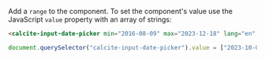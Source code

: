 Add a `range` to the component. To set the component's value use the JavaScript `value` property with an array of strings:

```html
<calcite-input-date-picker min="2016-08-09" max="2023-12-18" lang="en" range></calcite-input-date-picker>
```

```js
document.querySelector("calcite-input-date-picker").value = ["2023-10-01", "2023-11-30"];
```
